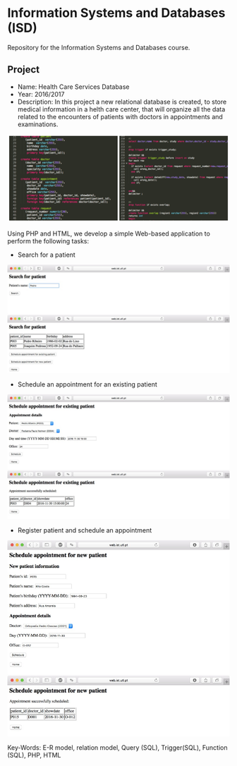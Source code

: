 Information Systems and Databases (ISD)
====

Repository for the Information Systems and Databases course.

Project
--------

- Name: Health Care Services Database
- Year: 2016/2017
- Description: In this project a new relational database is created, to store medical information in a helth care center, that will organize all the data related to the encounters of patients with doctors in appointments and examinations.

![alt text](https://github.com/filipenovais/Information.Systems.and.Databases/blob/master/sqlexamples.png)


Using PHP and HTML, we develop a simple Web-based application to perform the following tasks:
- Search for a patient

![alt text](https://github.com/filipenovais/Information.Systems.and.Databases/blob/master/searchpatient1.jpg)
![alt text](https://github.com/filipenovais/Information.Systems.and.Databases/blob/master/searchpatient2.jpg)

- Schedule an appointment for an existing patient

![alt text](https://github.com/filipenovais/Information.Systems.and.Databases/blob/master/appointp1.jpg)
![alt text](https://github.com/filipenovais/Information.Systems.and.Databases/blob/master/appointp2.jpg)

- Register patient and schedule an appointment

![alt text](https://github.com/filipenovais/Information.Systems.and.Databases/blob/master/regpat1.jpg)
![alt text](https://github.com/filipenovais/Information.Systems.and.Databases/blob/master/appointp3.jpg)




Key-Words: E-R model, relation model, Query (SQL), Trigger(SQL), Function (SQL), PHP, HTML
